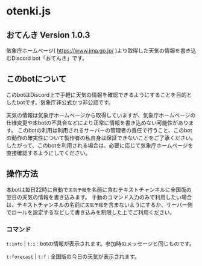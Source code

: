 # otenki.js

## おてんき Version 1.0.3

気象庁ホームページ( https://www.jma.go.jp/ )より取得した天気の情報を書き込むDiscord bot「おてんき」です。

## このbotについて

このbotはDiscord上で手軽に天気の情報を確認できるようにすることを目的としたbotです。気象庁非公式かつ非公認です。

天気の情報は気象庁ホームページから取得していますが、気象庁ホームページの仕様変更や本botの不具合などにより正常に情報を書き込めない可能性があります。
このbotの利用は利用されるサーバーの管理者の責任で行うこと、このbotの動作の確実性について製作者の私自身は保証できないことをご了承ください。
したがって、このbotを利用される場合は、必要に応じて気象庁ホームページを直接確認するようにしてください。

## 操作方法

本botは毎日22時に自動で`天気予報`を名前に含むテキストチャンネルに全国版の翌日の天気の情報を書き込みます。
手動のコマンド入力のみで利用したい場合は、テキストチャンネルの名前に`天気予報`を含まないようにするか、サーバー側でロールを設定するなどして書き込みを制限した上でご利用ください。

### コマンド

`t:info` | `t:i` : botの情報が表示されます。参加時のメッセージと同じものです。

`t:forecast` | `t:f` : 全国版の今日の天気が表示されます。
